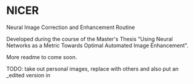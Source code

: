 # NICER
Neural Image Correction and Enhancement Routine


Developed during the course of the Master's Thesis "Using Neural Networks as a Metric Towards Optimal Automated Image Enhancement". 

More readme to come soon. 


TODO: 
take out personal images, replace with others and also put an _edited version in
